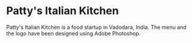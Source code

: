 # Patty's Italian Kitchen 
Patty's Italian Kitchen is a food startup in Vadodara, India. The menu and the logo have been designed using Adobe Photoshop.
